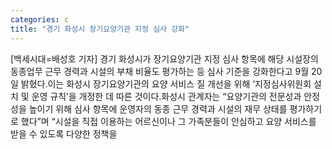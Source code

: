 ```yaml
---
categories: c
title: "경기 화성시 장기요양기관 지정 심사 강화"
---
```

[백세시대=배성호 기자] 경기 화성시가 장기요양기관 지정 심사 항목에 해당 시설장의 동종업무 근무 경력과 시설의 부채 비율도 평가하는 등 심사 기준을 강화한다고 9월 20일 밝혔다.이는 화성시 장기요양기관의 요양 서비스 질 개선을 위해 ‘지정심사위원회 설치 및 운영 규칙’을 개정한 데 따른 것이다.화성시 관계자는 “요양기관의 전문성과 안정성을 높이기 위해 심사 항목에 운영자의 동종 근무 경력과 시설의 재무 상태를 평가하기로 했다”며 “시설을 직접 이용하는 어르신이나 그 가족분들이 안심하고 요양 서비스를 받을 수 있도록 다양한 정책을
